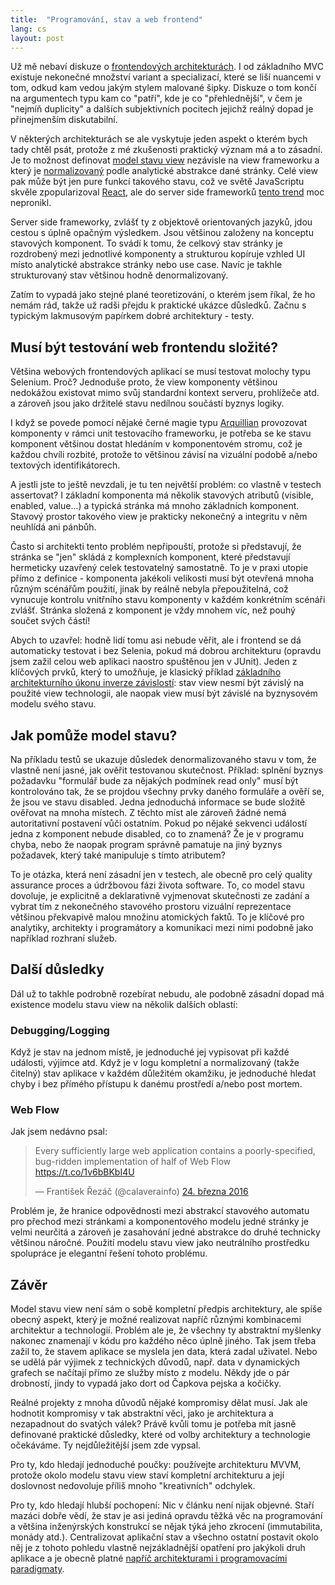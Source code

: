 ```yaml
---
title:  "Programování, stav a web frontend"
lang: cs
layout: post
---
```


Už mě nebaví diskuze o [frontendových architekturách][Fowler: Frontend architectures]. I od základního MVC existuje nekonečné množství variant a specializací, které se liší nuancemi v tom, odkud kam vedou jakým stylem malované šipky. Diskuze o tom končí na argumentech typu kam co "patří", kde je co "přehlednější", v čem je "nejmíň duplicity" a dalších subjektivních pocitech jejichž reálný dopad je přinejmenším diskutabilní.

V některých architekturách se ale vyskytuje jeden aspekt o kterém bych tady chtěl psát, protože z mé zkušenosti praktický význam má a to zásadní. Je to možnost definovat [model stavu view][Fowler: Presentation model] nezávisle na view frameworku a který je [normalizovaný][Database normalization] podle analytické abstrakce dané stránky. Celé view pak může být jen pure funkcí takového stavu, což ve světě JavaScriptu skvěle zpopularizoval [React][React], ale do server side frameworků [tento trend][Fowler: Passive view] moc nepronikl.

Server side frameworky, zvlášť ty z objektově orientovaných jazyků, jdou cestou s úplně opačným výsledkem.  Jsou většinou založeny na konceptu stavových komponent. To svádí k tomu, že celkový stav stránky je rozdrobený mezi jednotlivé komponenty a strukturou kopíruje vzhled UI místo analytické abstrakce stránky nebo use case. Navíc je takhle strukturovaný stav většinou hodně denormalizovaný.

Zatím to vypadá jako stejné plané teoretizování, o kterém jsem říkal, že ho nemám rád, takže už radši přejdu k praktické ukázce důsledků. Začnu s typickým lakmusovým papírkem dobré architektury - testy.

## Musí být testování web frontendu složité?

Většina webových frontendových aplikací se musí testovat molochy typu Selenium. Proč?  Jednoduše proto, že view komponenty většinou nedokážou existovat mimo svůj standardní kontext serveru, prohlížeče atd. a zároveň jsou jako držitelé stavu nedílnou součástí byznys logiky.

I když se povede pomocí nějaké černé magie typu [Arquillian][Arquillian] provozovat komponenty v rámci unit testovacího frameworku, je potřeba se ke stavu komponent většinou dostat hledáním v komponentovém stromu, což je každou chvíli rozbité, protože to většinou závisí na vizuální podobě a/nebo textových identifikátorech.

A jestli jste to ještě nevzdali, je tu ten největší problém: co vlastně v testech assertovat? I základní komponenta má několik stavových atributů (visible, enabled, value...) a typická stránka má mnoho základních komponent. Stavový prostor takového view je prakticky nekonečný a integritu v něm neuhlídá ani pánbůh.

Často si architekti tento problém nepřipouští, protože si představují, že stránka se "jen" skládá z komplexních komponent, které představují hermeticky uzavřený celek testovatelný samostatně. To je v praxi utopie přímo z definice - komponenta jakékoli velikosti musí být otevřená mnoha různým scénářům použití, jinak by reálně nebyla přepoužitelná, což vynucuje kontrolu vnitřního stavu komponenty v každém konkrétním scénáři zvlášť. Stránka složená z komponent je vždy mnohem víc, než pouhý součet svých částí!

Abych to uzavřel: hodně lidí tomu asi nebude věřit, ale i frontend se dá automaticky testovat i bez Selenia, pokud má dobrou architekturu (opravdu jsem zažil celou web aplikaci naostro spuštěnou jen v JUnit). Jeden z klíčových prvků, který to umožňuje, je klasický příklad [základního architekturního úkonu inverze závislostí][Uncle Bob: Little architecture]: stav view nesmí být závislý na použité view technologii, ale naopak ‎view musí být závislé na byznysovém modelu svého stavu.

## Jak pomůže model stavu?

Na příkladu testů se ukazuje důsledek denormalizovaného stavu v tom, že vlastně není jasné, jak ověřit testovanou skutečnost. Příklad: splnění byznys požadavku "formulář bude za nějakých podmínek read only" musí být kontrolováno tak, že se projdou všechny prvky daného formuláře a ověří se, že jsou ve stavu disabled. Jedna jednoduchá informace se bude složitě ověřovat na mnoha místech. Z těchto míst  ale zároveň žádné nemá autoritativní postavení vůči ostatním. Pokud po nějaké sekvenci událostí jedna z komponent nebude disabled, co to znamená? Že je v programu chyba, nebo že naopak program správně pamatuje na jiný byznys požadavek, který také manipuluje s tímto atributem?

To je otázka, která není zásadní jen v testech, ale obecně pro celý quality assurance proces a údržbovou fázi života software. To, co model stavu dovoluje, je explicitně a deklarativně vyjmenovat skutečnosti ze zadání a vybrat tím z nekonečného stavového prostoru vizuální reprezentace většinou překvapivě malou množinu atomických faktů. To je klíčové pro analytiky, architekty i programátory a komunikaci mezi nimi podobně jako například rozhraní služeb.

## Další důsledky

Dál už to takhle podrobně rozebírat nebudu, ale podobně zásadní dopad má existence modelu stavu view na několik dalších oblastí:

### Debugging/Logging

Když je stav na jednom místě, je jednoduché jej vypisovat při každé události, výjimce atd. Když je v logu kompletní a normalizovaný (takže čitelný) stav aplikace v každém důležitém okamžiku, je jednoduché hledat chyby i‎ bez přímého přístupu k danému prostředí a/nebo post mortem.

### Web Flow
Jak jsem nedávno psal:
 
<blockquote class="twitter-tweet" data-lang="cs"><p lang="en" dir="ltr">Every sufficiently large web application contains a poorly-specified, bug-ridden implementation of half of Web Flow <a href="https://t.co/1v6bBKbI4U">https://t.co/1v6bBKbI4U</a></p>&mdash; František Řezáč (@calaverainfo) <a href="https://twitter.com/calaverainfo/status/712981101397016576">24. března 2016</a></blockquote>

<script async src="//platform.twitter.com/widgets.js" charset="utf-8"></script>

Problém je, že hranice odpovědnosti mezi abstrakcí stavového automatu pro přechod mezi stránkami a komponentového modelu jedné stránky je velmi neurčitá a zároveň je zasahování jedné abstrakce do druhé technicky většinou náročné. Použití modelu stavu view jako neutrálního prostředku spolupráce je elegantní řešení tohoto problému.

## Závěr

Model stavu view není sám o sobě kompletní předpis architektury, ale spíše obecný aspekt, který je možné realizovat napříč různými kombinacemi architektur a technologií. Problém ale je, že všechny ty abstraktní myšlenky nakonec znamenají v kódu pro každého něco úplně jiného. Tak jsem třeba zažil to, že stavem aplikace se myslela jen data, která zadal uživatel. ‎Nebo se udělá pár výjimek z technických důvodů, např. data v dynamických grafech se načítají přímo ze služby místo z modelu. ‎Někdy jde o pár drobností, jindy to vypadá jako dort od Čapkova pejska a kočičky.

Reálné projekty z mnoha důvodů nějaké kompromisy dělat musí. Jak ale hodnotit kompromisy v tak abstraktní věci, jako je architektura a nezapadnout do svatých válek? Právě kvůli tomu je potřeba mít jasně definované praktické důsledky, které od volby architektury a technologie očekáváme. Ty nejdůležitější jsem zde vypsal.

Pro ty, kdo hledají jednoduché poučky: používejte architekturu MVVM, protože okolo modelu stavu view staví kompletní architekturu a její doslovnost nedovoluje příliš mnoho "kreativních" odchylek.

Pro ty, kdo hledají hlubší pochopení: Nic v článku není nijak objevné. Staří mazáci dobře vědí, že stav je asi jediná opravdu těžká věc na programování a většina inženýrských konstrukcí se nějak týká jeho zkrocení (immutabilita, monády atd.). Centralizovat aplikační stav a všechno ostatní postavit okolo něj je z tohoto pohledu vlastně nejzákladnější opatření pro jakýkoli druh aplikace a je obecně platné [napříč architekturami i programovacími paradigmaty][Evancz: Elm architecture].

[Fowler: Frontend architectures]: http://martinfowler.com/eaaDev/uiArchs.html
[Fowler: Presentation model]: http://martinfowler.com/eaaDev/PresentationModel.html
[Fowler: Passive view]: http://martinfowler.com/eaaDev/PassiveScreen.html
[Database normalization]: https://en.wikipedia.org/wiki/Database_normalization
[React]: https://facebook.github.io/react/
[Arquillian]: http://arquillian.org/
[Uncle Bob: Little architecture]: http://blog.cleancoder.com/uncle-bob/2016/01/04/ALittleArchitecture.html
[Evancz: Elm architecture]: https://gist.github.com/evancz/2b2ba366cae1887fe621

